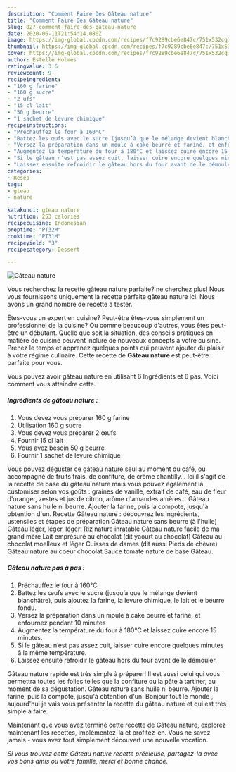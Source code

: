 ```yaml
---
description: "Comment Faire Des Gâteau nature"
title: "Comment Faire Des Gâteau nature"
slug: 827-comment-faire-des-gateau-nature
date: 2020-06-11T21:54:14.080Z
image: https://img-global.cpcdn.com/recipes/f7c9289cbe6e847c/751x532cq70/gateau-nature-photo-principale-de-la-recette.jpg
thumbnail: https://img-global.cpcdn.com/recipes/f7c9289cbe6e847c/751x532cq70/gateau-nature-photo-principale-de-la-recette.jpg
cover: https://img-global.cpcdn.com/recipes/f7c9289cbe6e847c/751x532cq70/gateau-nature-photo-principale-de-la-recette.jpg
author: Estelle Holmes
ratingvalue: 3.6
reviewcount: 9
recipeingredient:
- "160 g farine"
- "160 g sucre"
- "2 ufs"
- "15 cl lait"
- "50 g beurre"
- "1 sachet de levure chimique"
recipeinstructions:
- "Préchauffez le four à 160°C"
- "Battez les œufs avec le sucre (jusqu’à que le mélange devient blanchâtre), puis ajoutez la farine, la levure chimique, le lait et le beurre fondu."
- "Versez la préparation dans un moule à cake beurré et fariné, et enfournez pendant 10 minutes"
- "Augmentez la température du four à 180°C et laissez cuire encore 15 minutes."
- "Si le gâteau n’est pas assez cuit, laisser cuire encore quelques minutes à la même température."
- "Laissez ensuite refroidir le gâteau hors du four avant de le démouler."
categories:
- Resep
tags:
- gteau
- nature

katakunci: gteau nature 
nutrition: 253 calories
recipecuisine: Indonesian
preptime: "PT32M"
cooktime: "PT31M"
recipeyield: "3"
recipecategory: Dessert

---
```



![Gâteau nature](https://img-global.cpcdn.com/recipes/f7c9289cbe6e847c/751x532cq70/gateau-nature-photo-principale-de-la-recette.jpg)

Vous recherchez la recette gâteau nature parfaite? ne cherchez plus! Nous vous fournissons uniquement la recette parfaite gâteau nature ici. Nous avons un grand nombre de recette à tester.

Êtes-vous un expert en cuisine? Peut-être êtes-vous simplement un professionnel de la cuisine? Ou comme beaucoup d'autres, vous êtes peut-être un débutant. Quelle que soit la situation, des conseils pratiques en matière de cuisine peuvent inclure de nouveaux concepts à votre cuisine. Prenez le temps et apprenez quelques points qui peuvent ajouter du plaisir à votre régime culinaire. Cette recette de <strong> Gâteau nature </strong> est peut-être parfaite pour vous.

<!--inarticleads1-->

Vous pouvez avoir gâteau nature en utilisant 6 Ingrédients et 6 pas. Voici comment vous atteindre cette.

##### Ingrédients de gâteau nature :

1. Vous devez vous préparer 160 g farine
1. Utilisation 160 g sucre
1. Vous devez vous préparer 2 œufs
1. Fournir 15 cl lait
1. Vous avez besoin 50 g beurre
1. Fournir 1 sachet de levure chimique


Vous pouvez déguster ce gâteau nature seul au moment du café, ou accompagné de fruits frais, de confiture, de crème chantilly… Ici il s&#39;agit de la recette de base du gâteau nature mais vous pouvez également la customiser selon vos goûts : graines de vanille, extrait de café, eau de fleur d&#39;oranger, zestes et jus de citron, arôme d&#39;amandes amères… Gâteau nature sans huile ni beurre. Ajouter la farine, puis la compote, jusqu&#39;à obtention d&#39;un. Recette Gâteau nature : découvrez les ingrédients, ustensiles et étapes de préparation Gâteau nature sans beurre (à l&#39;huile) Gâteau léger, léger, léger! Riz nature inratable Gâteau nature facile de ma grand mère Lait emprésuré au chocolat (dit yaourt au chocolat) Gâteau au chocolat moelleux et léger Cuisses de dames (dit aussi Pieds de chèvre) Gâteau nature au coeur chocolat Sauce tomate nature de base Gâteau. 

<!--inarticleads2-->

##### Gâteau nature pas à pas :

1. Préchauffez le four à 160°C
1. Battez les œufs avec le sucre (jusqu’à que le mélange devient blanchâtre), puis ajoutez la farine, la levure chimique, le lait et le beurre fondu.
1. Versez la préparation dans un moule à cake beurré et fariné, et enfournez pendant 10 minutes
1. Augmentez la température du four à 180°C et laissez cuire encore 15 minutes.
1. Si le gâteau n’est pas assez cuit, laisser cuire encore quelques minutes à la même température.
1. Laissez ensuite refroidir le gâteau hors du four avant de le démouler.


Gâteau nature rapide est très simple à préparer! Il est aussi celui qui vous permettra toutes les folies telles que la confiture ou la pâte à tartiner, au moment de sa dégustation. Gâteau nature sans huile ni beurre. Ajouter la farine, puis la compote, jusqu&#39;à obtention d&#39;un. Bonjour tout le monde , aujourd&#39;hui je vais vous présenter la recette du gâteau nature et qui est très simple à faire. 

<!--inarticleads1-->

<p>
Maintenant que vous avez terminé cette recette de Gâteau nature, explorez maintenant les recettes, implémentez-la et profitez-en. Vous ne savez jamais - vous avez tout simplement découvert une nouvelle vocation.
</p>

<p>
<i>Si vous trouvez cette Gâteau nature recette précieuse, partagez-la avec vos bons amis ou votre famille, merci et bonne chance.</i>
</p>
